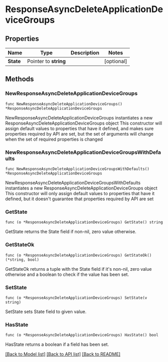 # ResponseAsyncDeleteApplicationDeviceGroups

## Properties

Name | Type | Description | Notes
------------ | ------------- | ------------- | -------------
**State** | Pointer to **string** |  | [optional] 

## Methods

### NewResponseAsyncDeleteApplicationDeviceGroups

`func NewResponseAsyncDeleteApplicationDeviceGroups() *ResponseAsyncDeleteApplicationDeviceGroups`

NewResponseAsyncDeleteApplicationDeviceGroups instantiates a new ResponseAsyncDeleteApplicationDeviceGroups object
This constructor will assign default values to properties that have it defined,
and makes sure properties required by API are set, but the set of arguments
will change when the set of required properties is changed

### NewResponseAsyncDeleteApplicationDeviceGroupsWithDefaults

`func NewResponseAsyncDeleteApplicationDeviceGroupsWithDefaults() *ResponseAsyncDeleteApplicationDeviceGroups`

NewResponseAsyncDeleteApplicationDeviceGroupsWithDefaults instantiates a new ResponseAsyncDeleteApplicationDeviceGroups object
This constructor will only assign default values to properties that have it defined,
but it doesn't guarantee that properties required by API are set

### GetState

`func (o *ResponseAsyncDeleteApplicationDeviceGroups) GetState() string`

GetState returns the State field if non-nil, zero value otherwise.

### GetStateOk

`func (o *ResponseAsyncDeleteApplicationDeviceGroups) GetStateOk() (*string, bool)`

GetStateOk returns a tuple with the State field if it's non-nil, zero value otherwise
and a boolean to check if the value has been set.

### SetState

`func (o *ResponseAsyncDeleteApplicationDeviceGroups) SetState(v string)`

SetState sets State field to given value.

### HasState

`func (o *ResponseAsyncDeleteApplicationDeviceGroups) HasState() bool`

HasState returns a boolean if a field has been set.


[[Back to Model list]](../README.md#documentation-for-models) [[Back to API list]](../README.md#documentation-for-api-endpoints) [[Back to README]](../README.md)


